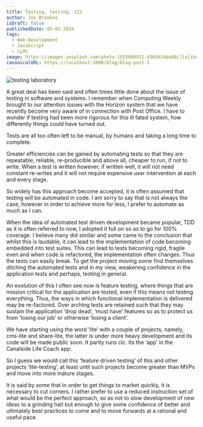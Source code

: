 ```yaml
---
title: Testing, testing, 123
author: Jon Brookes
isDraft: false
publishedDate: 05-01-2024
tags:
  - Web Development
  - JavaScript
  - LLMs
image: https://images.unsplash.com/photo-1555066931-4365d14bab8c?ixlib=rb-4.0.3&ixid=MnwxMjA3fDB8MHxwaG90by1wYWdlfHx8fGVufDB8fHx8&auto=format&fit=crop&w=1470&q=80
canonicalURL: https://localhost:3000/blog/blog-post-1
---
```


![testing laboratory](/images/lab02.webp)

A great deal has been said and often times little done about the issue of testing in software and systems. I remember when Computing Weekly brought to our attention issues with the Horizon system that we have recently become very aware of in connection with Post Office. I have to wonder if testing had been more rigorous for this ill fated system, how differently things could have turned out.

Tests are all too often left to be manual, by humans and taking a long time to complete.

Greater efficiencies can be gained by automating tests so that they are repeatable, reliable, re-producible and above all, cheaper to run, if not to write. When a test is written however, if written well, it will not need constant re-writes and it will not require expensive user intervention at each and every stage.

So widely has this approach become accepted, it is often assumed that testing will be automated in code. I am sorry to say that is not always the case, however in order to achieve more for less, I prefer to automate as much as I can.

When the idea of automated test driven development became popular, TDD as it is often referred to now, I adopted it full on so as to go for 100% coverage. I believe many did similar and some came to the conclusion that whilst this is laudable, it can lead to the implementation of code becoming embedded into test suites. This can lead to tests becoming rigid, fragile even and when code is refactored, the implementation often changes. Thus the tests can easily break. To get the project moving some find themselves ditching the automated tests and in my view, weakening confidence in the application tests and perhaps, testing in general.

An evolution of this I often see now is feature testing, where things that are mission critical for the application are tested, even if this means not testing everything. Thus, the ways in which functional implementation is delivered may be re-factored. Over arching tests are retained such that they may sustain the application ‘drop dead’, ‘must have’ features so as to protect us from ‘losing our job’ or otherwise ‘losing a client’.

We have starting using the word ‘lite’ with a couple of projects, namely, cms-lite and share-lite, the latter is under more heavy development and its code will be made public soon. It partly runs clc. Its the ‘app’ in the Canalside Life Coach app.

So I guess we would call this ‘feature driven testing’ of this and other projects ‘lite-testing’, at least until such projects become greater than MVPs and move into more mature stages.

It is said by some that in order to get things to market quickly, it is necessary to cut corners. I rather prefer to use a reduced instruction set of what would be the perfect approach, so as not to slow development of new ideas to a grinding halt but enough to give some confidence of better and ultimately best practices to come and to move forwards at a rational and useful pace.